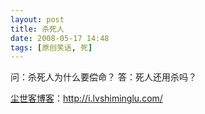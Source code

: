 ```yaml
---
layout: post
title: 杀死人
date: 2008-05-17 14:48
tags: [原创笑话, 死]
---
```

问：杀死人为什么要偿命？
答：死人还用杀吗？

<a href="http://i.lvshiminglu.com/">尘世客博客</a>：<a href="http://i.lvshiminglu.com/">http://i.lvshiminglu.com/</a>

